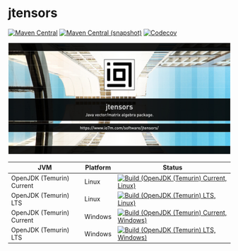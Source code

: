 jtensors
===

[![Maven Central](https://img.shields.io/maven-central/v/com.io7m.jtensors/com.io7m.jtensors.svg?style=flat-square)](http://search.maven.org/#search%7Cga%7C1%7Cg%3A%22com.io7m.jtensors%22)
[![Maven Central (snapshot)](https://img.shields.io/nexus/s/https/s01.oss.sonatype.org/com.io7m.jtensors/com.io7m.jtensors.svg?style=flat-square)](https://s01.oss.sonatype.org/content/repositories/snapshots/com/io7m/jtensors/)
[![Codecov](https://img.shields.io/codecov/c/github/io7m/jtensors.svg?style=flat-square)](https://codecov.io/gh/io7m/jtensors)

![jtensors](./src/site/resources/jtensors.jpg?raw=true)

| JVM | Platform | Status |
|-----|----------|--------|
| OpenJDK (Temurin) Current | Linux | [![Build (OpenJDK (Temurin) Current, Linux)](https://img.shields.io/github/actions/workflow/status/io7m/jtensors/workflows/main.linux.temurin.current.yml)](https://github.com/io7m/jtensors/actions?query=workflow%3Amain.linux.temurin.current)|
| OpenJDK (Temurin) LTS | Linux | [![Build (OpenJDK (Temurin) LTS, Linux)](https://img.shields.io/github/actions/workflow/status/io7m/jtensors/workflows/main.linux.temurin.lts.yml)](https://github.com/io7m/jtensors/actions?query=workflow%3Amain.linux.temurin.lts)|
| OpenJDK (Temurin) Current | Windows | [![Build (OpenJDK (Temurin) Current, Windows)](https://img.shields.io/github/actions/workflow/status/io7m/jtensors/workflows/main.windows.temurin.current.yml)](https://github.com/io7m/jtensors/actions?query=workflow%3Amain.windows.temurin.current)|
| OpenJDK (Temurin) LTS | Windows | [![Build (OpenJDK (Temurin) LTS, Windows)](https://img.shields.io/github/actions/workflow/status/io7m/jtensors/workflows/main.windows.temurin.lts.yml)](https://github.com/io7m/jtensors/actions?query=workflow%3Amain.windows.temurin.lts)|
